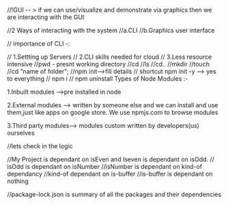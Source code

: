 //!GUI -- > if we can use/visualize and demonstrate via graphics then we are interacting with the GUI

//2 Ways of interacting with the system
//a.CLI
//b.Graphics user interface

// importance of CLI -:

// 1.Settting up Servers
// 2.CLI skills needed for cloud
// 3.Less resource intensive
//pwd - presnt working directory
//cd
//ls
//cd..
//mkdir
//touch
//cd "name of folder";
//npm init-->fill details
// shortcut npm init -y --> yes to everything
// npm i <npm package>
// npm uninstall <package name>
Types of Node Modules :-

1.Inbuilt modules -->pre installed in node

2.External modules --> written by someone else and we can install and use them,just like apps on google store. We use npmjs.com to browse modules

3.Third party modules--> modules custom written by developers(us) ourselves

//lets check in the logic

//My Project is dependant on isEven and Iseven is dependant on isOdd.
// isOdd is dependant on isNumber
//isNumber is dependant on kind-of dependancy
//kind-of dependant on is-buffer
//is-buffer is dependant on nothing

//package-lock.json is summary of all the packages and their dependencies
